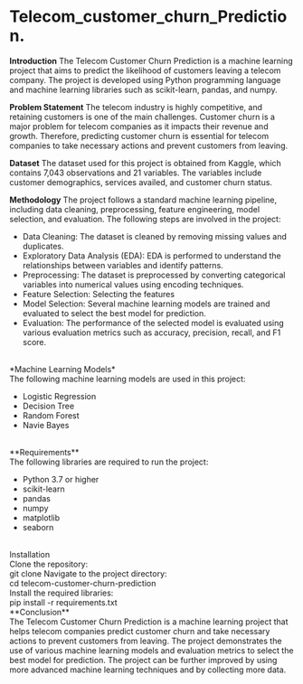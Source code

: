 # Telecom_customer_churn_Prediction.
**Introduction**
The Telecom Customer Churn Prediction is a machine learning project that aims to predict the likelihood of customers leaving a telecom company. The project is developed using Python programming language and machine learning libraries such as scikit-learn, pandas, and numpy.<br>

**Problem Statement**
The telecom industry is highly competitive, and retaining customers is one of the main challenges. Customer churn is a major problem for telecom companies as it impacts their revenue and growth. Therefore, predicting customer churn is essential for telecom companies to take necessary actions and prevent customers from leaving.<br>

**Dataset**
The dataset used for this project is obtained from Kaggle, which contains 7,043 observations and 21 variables. The variables include customer demographics, services availed, and customer churn status.<br>

**Methodology**
The project follows a standard machine learning pipeline, including data cleaning, preprocessing, feature engineering, model selection, and evaluation. The following steps are involved in the project:<br>

+ Data Cleaning: The dataset is cleaned by removing missing values and duplicates.<br>
+ Exploratory Data Analysis (EDA): EDA is performed to understand the relationships between variables and identify patterns.<br>
+ Preprocessing: The dataset is preprocessed by converting categorical variables into numerical values using encoding techniques.<br>
+ Feature Selection: Selecting the features<br>
+ Model Selection: Several machine learning models are trained and evaluated to select the best model for prediction.<br>
+ Evaluation: The performance of the selected model is evaluated using various evaluation metrics such as accuracy, precision, recall, and F1 score.<br>
<br>
*Machine Learning Models*<br>
The following machine learning models are used in this project:<br>

+ Logistic Regression<br>
+ Decision Tree<br>
+ Random Forest<br>
+ Navie Bayes<br>
<br>
**Requirements**<br>
The following libraries are required to run the project:<br>

+ Python 3.7 or higher<br>
+ scikit-learn<br>
+ pandas<br>
+ numpy<br>
+ matplotlib<br>
+ seaborn<br>
<br>
Installation<br>
Clone the repository:<br>
git clone 
Navigate to the project directory:<br>
cd telecom-customer-churn-prediction<br>
Install the required libraries:<br>
pip install -r requirements.txt<br>
**Conclusion**<br>
The Telecom Customer Churn Prediction is a machine learning project that helps telecom companies predict customer churn and take necessary actions to prevent customers from leaving. The project demonstrates the use of various machine learning models and evaluation metrics to select the best model for prediction. The project can be further improved by using more advanced machine learning techniques and by collecting more data.
